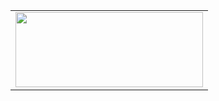 <table width="400px" align="center">
<tbody>
        <tr valign="top">
        <td  align="center">
<a href="https://quadro.network/" align="center" target="_website"><img
 height="120px" width="300px"  src="https://assets.quadro.network/img/banner.png"></a>
</td> </tr>
 </table>
